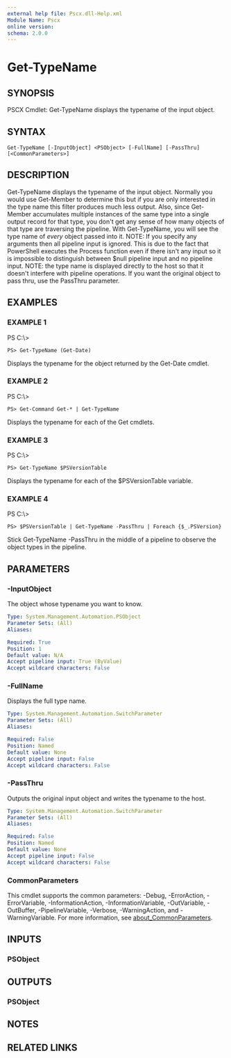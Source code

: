 ```yaml
---
external help file: Pscx.dll-Help.xml
Module Name: Pscx
online version:
schema: 2.0.0
---
```


# Get-TypeName

## SYNOPSIS
PSCX Cmdlet: Get-TypeName displays the typename of the input object.

## SYNTAX

```
Get-TypeName [-InputObject] <PSObject> [-FullName] [-PassThru] [<CommonParameters>]
```

## DESCRIPTION
Get-TypeName displays the typename of the input object.
Normally you would use Get-Member to
    determine this but if you are only interested in the type name
    this filter produces much less output. 
Also, since Get-Member
    accumulates multiple instances of the same type into a single output
    record for that type, you don't get any sense of how many objects of
    that type are traversing the pipeline. 
With Get-TypeName, you will
    see the type name of *every* object passed into it. 
NOTE: If you
    specify any arguments then all pipeline input is ignored.
This is
    due to the fact that PowerShell executes the Process function even
    if there isn't any input so it is impossible to distinguish between
    $null pipeline input and no pipeline input. 
NOTE: the type name is displayed
    directly to the host so that it doesn't interfere with pipeline operations.
    If you want the original object to pass thru, use the PassThru parameter.

## EXAMPLES

### EXAMPLE 1
PS C:\\\>

```
PS> Get-TypeName (Get-Date)
```

Displays the typename for the object returned by the Get-Date cmdlet.

### EXAMPLE 2
PS C:\\\>

```
PS> Get-Command Get-* | Get-TypeName
```

Displays the typename for each of the Get cmdlets.

### EXAMPLE 3
PS C:\\\>

```
PS> Get-TypeName $PSVersionTable
```

Displays the typename for each of the $PSVersionTable variable.

### EXAMPLE 4
PS C:\\\>

```
PS> $PSVersionTable | Get-TypeName -PassThru | Foreach {$_.PSVersion}
```

Stick Get-TypeName -PassThru in the middle of a pipeline to observe the object types in the pipeline.

## PARAMETERS

### -InputObject
The object whose typename you want to know.

```yaml
Type: System.Management.Automation.PSObject
Parameter Sets: (All)
Aliases:

Required: True
Position: 1
Default value: N/A
Accept pipeline input: True (ByValue)
Accept wildcard characters: False
```

### -FullName
Displays the full type name.

```yaml
Type: System.Management.Automation.SwitchParameter
Parameter Sets: (All)
Aliases:

Required: False
Position: Named
Default value: None
Accept pipeline input: False
Accept wildcard characters: False
```

### -PassThru
Outputs the original input object and writes the typename to the host.

```yaml
Type: System.Management.Automation.SwitchParameter
Parameter Sets: (All)
Aliases:

Required: False
Position: Named
Default value: None
Accept pipeline input: False
Accept wildcard characters: False
```

### CommonParameters
This cmdlet supports the common parameters: -Debug, -ErrorAction, -ErrorVariable, -InformationAction, -InformationVariable, -OutVariable, -OutBuffer, -PipelineVariable, -Verbose, -WarningAction, and -WarningVariable. For more information, see [about_CommonParameters](http://go.microsoft.com/fwlink/?LinkID=113216).

## INPUTS

### PSObject
## OUTPUTS

### PSObject
## NOTES

## RELATED LINKS
